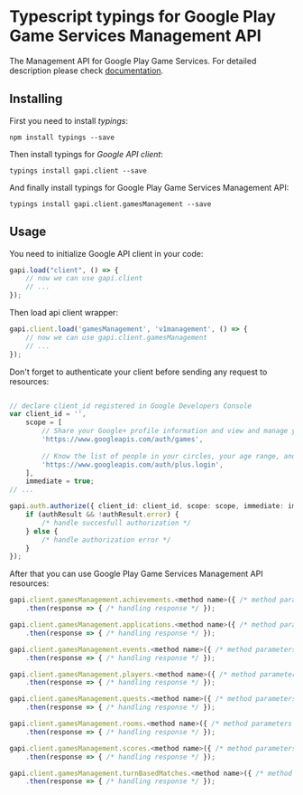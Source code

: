 # Typescript typings for Google Play Game Services Management API
The Management API for Google Play Game Services.
For detailed description please check [documentation](https://developers.google.com/games/services).

## Installing

First you need to install *typings*:
```
npm install typings --save 
```

Then install typings for *Google API client*:
```
typings install gapi.client --save 
```

And finally install typings for Google Play Game Services Management API:
```
typings install gapi.client.gamesManagement --save 
```

## Usage

You need to initialize Google API client in your code:
```typescript
gapi.load("client", () => { 
    // now we can use gapi.client
    // ... 
});
```

Then load api client wrapper:
```typescript
gapi.client.load('gamesManagement', 'v1management', () => {
    // now we can use gapi.client.gamesManagement
    // ... 
});
```

Don't forget to authenticate your client before sending any request to resources:
```typescript

// declare client_id registered in Google Developers Console
var client_id = '',
    scope = [     
        // Share your Google+ profile information and view and manage your game activity
        'https://www.googleapis.com/auth/games',
    
        // Know the list of people in your circles, your age range, and language
        'https://www.googleapis.com/auth/plus.login',
    ],
    immediate = true;
// ...

gapi.auth.authorize({ client_id: client_id, scope: scope, immediate: immediate }, authResult => {
    if (authResult && !authResult.error) {
        /* handle succesfull authorization */
    } else {
        /* handle authorization error */
    }
});            
```

After that you can use Google Play Game Services Management API resources:

```typescript
gapi.client.gamesManagement.achievements.<method name>({ /* method parameters */ })
    .then(response => { /* handling response */ });

gapi.client.gamesManagement.applications.<method name>({ /* method parameters */ })
    .then(response => { /* handling response */ });

gapi.client.gamesManagement.events.<method name>({ /* method parameters */ })
    .then(response => { /* handling response */ });

gapi.client.gamesManagement.players.<method name>({ /* method parameters */ })
    .then(response => { /* handling response */ });

gapi.client.gamesManagement.quests.<method name>({ /* method parameters */ })
    .then(response => { /* handling response */ });

gapi.client.gamesManagement.rooms.<method name>({ /* method parameters */ })
    .then(response => { /* handling response */ });

gapi.client.gamesManagement.scores.<method name>({ /* method parameters */ })
    .then(response => { /* handling response */ });

gapi.client.gamesManagement.turnBasedMatches.<method name>({ /* method parameters */ })
    .then(response => { /* handling response */ });
```